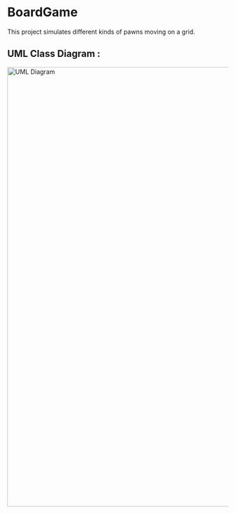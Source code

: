 # BoardGame

This project simulates different kinds of pawns moving on a grid.
 
## UML Class Diagram :

<img align="left" alt="UML Diagram" width="1000px" src="uml-diagram.jpg" />
